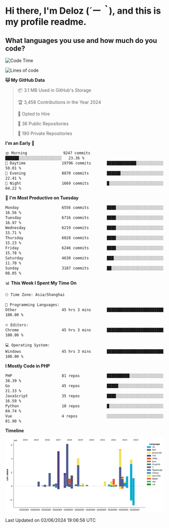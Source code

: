 # **Hi there, I'm Deloz (*´ー｀*), and this is my profile readme.**

## **What languages you use and how much do you code?**

<!--START_SECTION:waka-->
![Code Time](http://img.shields.io/badge/Code%20Time-4%2C101%20hrs%2049%20mins-blue)

![Lines of code](https://img.shields.io/badge/From%20Hello%20World%20I%27ve%20Written-40.9%20million%20lines%20of%20code-blue)

**🐱 My GitHub Data** 

> 📦 3.1 MB Used in GitHub's Storage 
 > 
> 🏆 3,458 Contributions in the Year 2024
 > 
> 💼 Opted to Hire
 > 
> 📜 36 Public Repositories 
 > 
> 🔑 190 Private Repositories 
 > 
**I'm an Early 🐤** 

```text
🌞 Morning                9247 commits        ██████░░░░░░░░░░░░░░░░░░░   23.36 % 
🌆 Daytime                19796 commits       █████████████░░░░░░░░░░░░   50.01 % 
🌃 Evening                8870 commits        ██████░░░░░░░░░░░░░░░░░░░   22.41 % 
🌙 Night                  1669 commits        █░░░░░░░░░░░░░░░░░░░░░░░░   04.22 % 
```
📅 **I'm Most Productive on Tuesday** 

```text
Monday                   6556 commits        ████░░░░░░░░░░░░░░░░░░░░░   16.56 % 
Tuesday                  6716 commits        ████░░░░░░░░░░░░░░░░░░░░░   16.97 % 
Wednesday                6219 commits        ████░░░░░░░░░░░░░░░░░░░░░   15.71 % 
Thursday                 6028 commits        ████░░░░░░░░░░░░░░░░░░░░░   15.23 % 
Friday                   6246 commits        ████░░░░░░░░░░░░░░░░░░░░░   15.78 % 
Saturday                 4630 commits        ███░░░░░░░░░░░░░░░░░░░░░░   11.70 % 
Sunday                   3187 commits        ██░░░░░░░░░░░░░░░░░░░░░░░   08.05 % 
```


📊 **This Week I Spent My Time On** 

```text
🕑︎ Time Zone: Asia/Shanghai

💬 Programming Languages: 
Other                    45 hrs 3 mins       █████████████████████████   100.00 % 

🔥 Editors: 
Chrome                   45 hrs 3 mins       █████████████████████████   100.00 % 

💻 Operating System: 
Windows                  45 hrs 3 mins       █████████████████████████   100.00 % 
```

**I Mostly Code in PHP** 

```text
PHP                      81 repos            ██████████░░░░░░░░░░░░░░░   38.39 % 
Go                       45 repos            █████░░░░░░░░░░░░░░░░░░░░   21.33 % 
JavaScript               35 repos            ████░░░░░░░░░░░░░░░░░░░░░   16.59 % 
Python                   10 repos            █░░░░░░░░░░░░░░░░░░░░░░░░   04.74 % 
Vue                      4 repos             ░░░░░░░░░░░░░░░░░░░░░░░░░   01.90 % 
```



**Timeline**

![Lines of Code chart](https://raw.githubusercontent.com/deloz/deloz/main/assets/bar_graph.png)


 Last Updated on 02/06/2024 19:06:56 UTC
<!--END_SECTION:waka-->
